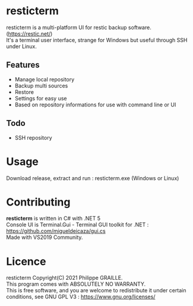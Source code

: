 # resticterm

resticterm is a multi-platform UI for restic backup software. (https://restic.net/)  
It's a terminal user interface, strange for Windows but useful through SSH under Linux.

## Features
- Manage local repository
- Backup multi sources 
- Restore 
- Settings for easy use
- Based on repository informations for use with command line or UI

## Todo
- SSH repository

# Usage

Download release, extract and run : resticterm.exe (Windows or Linux)


# Contributing

**resticterm** is written in C# with .NET 5  
Console UI is Terminal.Gui - Terminal GUI toolkit for .NET : https://github.com/migueldeicaza/gui.cs  
Made with VS2019 Community.


# Licence 

resticterm Copyright(C) 2021 Philippe GRAILLE.  
This program comes with ABSOLUTELY NO WARRANTY.  
This is free software, and you are welcome to redistribute it under certain conditions, see GNU GPL V3 : https://www.gnu.org/licenses/






